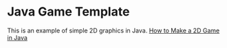 # Java Game Template
This is an example of simple 2D graphics in Java.
[How to Make a 2D Game in Java](https://www.youtube.com/watch?v=VpH33Uw-_0E&ab_channel=RyiSnow)   

